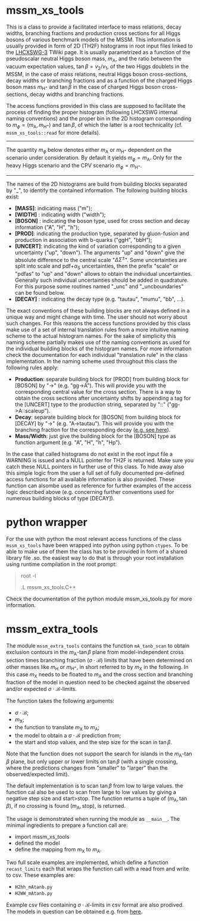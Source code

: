 # mssm_xs_tools

This is a class to provide a facilitated interface to mass relations, decay widths, branching fractions and production cross sections for all Higgs bosons of various benchmark models of the MSSM. This information is usually provided in form of 2D (TH2F) histograms in root input files linked to the [LHCXSWG-3](https://twiki.cern.ch/twiki/bin/view/LHCPhysics/LHCHXSWG3) TWiki page. It is usually parametrized as a function of the pseudoscalar neutral Higgs boson mass, $m_{\mathrm{A}}$, and the ratio between the vacuum expectation values, $\tan\beta=v_{2}/v_{1}$, of the two Higgs doublets in the MSSM, in the case of mass relations, neutral Higgs boson cross-sections, decay widths or branching fractions and as a function of the charged Higgs boson mass $m_{\mathrm{H^{+}}}$ and $\tan\beta$ in the case of charged Higgs boson cross-sections, decay widths and branching fractions.

The access functions provided in this class are supposed to facilitate the process of finding the proper histogram (following LHCXSWG internal naming conventions) and the proper bin in the 2D histogram corresponding to $m_{\phi}=(m_{\mathrm{A}}, m_{\mathrm{H^{+}}}$) and $\tan\beta$, of which the latter is a root technicality (cf. `mssm_xs_tools::read` for more details).

---

The quantity $m_\phi$ below denotes either $m_{\mathrm{A}}$ or $m_{\mathrm{H^{+}}}$ dependent on the scenario under consideration. By default it yields $m_{\phi}=m_{\mathrm{A}}$. Only for the heavy Higgs scenario and the CPV scenario $m_{\phi}=m_{\mathrm{H^{+}}}$.

---

The names of the 2D histograms are build from building blocks separated by "_", to identify the contained information. The following building blocks exist:

- **[MASS]**: indicating mass ("m");
- **[WIDTH]** : indicating width ("width");
- **[BOSON]** : indicating the boson type, used for cross section and decay information ("A", "H", "h");
- **[PROD]**: indicating the production type, separated by gluon-fusion and production in association with b-quarks ("ggH", "bbH");
- **[UNCERT]**: indicating the kind of variation corresponding to a given uncertainty ("up", "down"). The arguments "up" and "down" give the absolute difference to the central scale "$\Delta\Sigma^\pm$". Some uncertainties are split into scale and pdf+$\alpha_{\mathrm{S}}$ uncertainties, then the prefix "scale" or "pdfas" to "up" and "down" allows to obtain the individual uncertainties. Generally such individual uncertainties should be added in quadrature. For this purpose some routines named "\_unc" and "\_uncboundaries" can be found below.
- **[DECAY]** : indicating the decay type (e.g. "tautau", "mumu", "bb", ...).

The exact conventions of these building blocks are not always defined in a unique way and might change with time. The user should not worry about such changes. For this reasons the access functions provided by this class make use of a set of internal translation rules from a more intuitive naming scheme to the actual histogram names. For the sake of simplicity this naming scheme partially makes use of the naming conventions as used for the individual building blocks of the histogram names. For more information check the documentation for each individual "translation rule" in the class implementation. In the naming scheme used throughout this class the following rules apply:

- **Production**: separate building block for [PROD] from building block for [BOSON] by "->" (e.g. "gg->A"). This will provide you with the corresponding central value for the cross section. There is a way to obtain the cross sections after uncertainty shifts by appending a tag for the [UNCERT] type to the production string, separated by "::" ("gg->A::scaleup").
- **Decay**: separate building block for [BOSON] from building block for [DECAY] by "->" (e.g. "A->tautau"). This will provide you with the branching fraction for the corresponding decay ([e.g. see here](https://twiki.cern.ch/twiki/pub/LHCPhysics/LHCHWG/Higgs_XSBR_YR4_update.xlsx)).
- **Mass/Width**: just give the building block for the [BOSON] type as function argument (e.g. "A", "H", "h", "Hp").

In the case that called histograms do not exist in the root input file a WARNING is issued and a NULL pointer for TH2F is returned. Make sure you catch these NULL pointers in further use of this class. To hide away also this simple logic from the user a full set of fully documented pre-defined access functions for all available information is also provided. These function can alsombe used as reference for further examples of the access logic described above (e.g. concerning further conventions used for numerous building blocks of type [DECAY]).

# python wrapper

For the use with python the most relevant access functions of the class `mssm_xs_tools` have been wrapped into python using python `ctypes`. To be able to make use of them the class has to be provided in form of a shared library file .so.  the easiest way to do that is through your root installation using runtime compilation in the root prompt: 

> root -l
>
> .L mssm_xs_tools.C++

Check the documentation of the python module mssm_xs_tools.py for more information. 

# mssm_extra_tools

The module ```mssm_extra_tools``` contains the function ```mA_tanb_scan``` to obtain exclusion contours in the $m_{\mathrm{A}}$-$\tan\beta$ plane from model-independent cross section times branching fraction ($\sigma\cdot\mathcal{B}$) limits that have been determined on other masses like $m_{\mathrm{H}}$ or $m_{H^{+}}$, in short referred to by $m_{\mathrm{X}}$ in the following. In this case $m_{\mathrm{X}}$ needs to be floated to $m_{\mathrm{A}}$ and the cross section and branching fraction of the model in question need to be checked against the observed and/or expected $\sigma\cdot\mathcal{B}$-limits.  

The function takes the following arguments: 

- $\sigma\cdot\mathcal{B}$;
- $m_{\mathrm{X}}$; 
- the function to translate $m_{\mathrm{X}}$ to $m_{\mathrm{A}}$;
- the model to obtain a $\sigma\cdot\mathcal{B}$ prediction from;
- the start and stop values, and the step size for the scan in $\tan\beta$.

Note that the function does not support the search for islands in the $m_{\mathrm{A}}$-$\tan\beta$ plane, but only upper or lower limits on $\tan\beta$ (with a single crossing, where the predictions changes from "smaller" to "larger" than the observed/expected limit). 

The default implementation is to scan $\tan\beta$ from low to large values. the function cal also be used to scan from large to low values by giving a negative step size and start>stop. The function returns a tuple of $(m_{\mathrm{A}}, \tan\beta)$, if no crossing is found $(m_{\mathrm{A}}, \text{stop})$, is returned.

The usage is demonstrated when running the module as ```__main__```. The minimal ingredients to prepare a function call are:

- import mssm_xs_tools
- defined the model
- define the mapping from $m_{\mathrm{X}}$ to $m_{\mathrm{A}}$.

Two full scale examples are implemented, which define a function ```recast_limits``` each that wraps the function call with a read from and write to csv. These examples are:

- ```H2hh_mAtanb.py```
- ```H2WW_mAtanb.py```

Example csv files containing $\sigma\cdot\mathcal{B}$-limits in csv format are also prodived. The models in question can be obtained e.g. from [here](https://zenodo.org/record/6793918#.ZFlUehnP3JE). 

